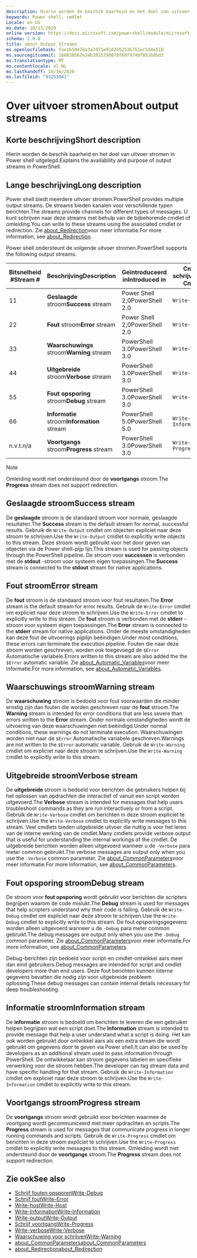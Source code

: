 ```yaml
---
description: Hierin worden de beschik baarheid en het doel van uitvoer stromen in Power shell uitgelegd.
keywords: Power shell, cmdlet
Locale: en-US
ms.date: 10/13/2020
online version: https://docs.microsoft.com/powershell/module/microsoft.powershell.core/about/about_output_streams?view=powershell-7&WT.mc_id=ps-gethelp
schema: 2.0.0
title: about_Output_Streams
ms.openlocfilehash: fae1b5047da3a7d71e91d2b52536751ec5d4e510
ms.sourcegitcommit: 16883bb67e34b3915798070f60f974bf85160bd3
ms.translationtype: MT
ms.contentlocale: nl-NL
ms.lasthandoff: 10/16/2020
ms.locfileid: "93253041"
---
```

# <a name="about-output-streams"></a><span data-ttu-id="001e5-104">Over uitvoer stromen</span><span class="sxs-lookup"><span data-stu-id="001e5-104">About output streams</span></span>

## <a name="short-description"></a><span data-ttu-id="001e5-105">Korte beschrijving</span><span class="sxs-lookup"><span data-stu-id="001e5-105">Short description</span></span>
<span data-ttu-id="001e5-106">Hierin worden de beschik baarheid en het doel van uitvoer stromen in Power shell uitgelegd.</span><span class="sxs-lookup"><span data-stu-id="001e5-106">Explains the availability and purpose of output streams in PowerShell.</span></span>

## <a name="long-description"></a><span data-ttu-id="001e5-107">Lange beschrijving</span><span class="sxs-lookup"><span data-stu-id="001e5-107">Long description</span></span>

<span data-ttu-id="001e5-108">Power shell biedt meerdere uitvoer stromen.</span><span class="sxs-lookup"><span data-stu-id="001e5-108">PowerShell provides multiple output streams.</span></span> <span data-ttu-id="001e5-109">De streams bieden kanalen voor verschillende typen berichten.</span><span class="sxs-lookup"><span data-stu-id="001e5-109">The streams provide channels for different types of messages.</span></span> <span data-ttu-id="001e5-110">U kunt schrijven naar deze streams met behulp van de bijbehorende cmdlet of omleiding.</span><span class="sxs-lookup"><span data-stu-id="001e5-110">You can write to these streams using the associated cmdlet or redirection.</span></span> <span data-ttu-id="001e5-111">Zie [about_Redirection](about_Redirection.md)voor meer informatie.</span><span class="sxs-lookup"><span data-stu-id="001e5-111">For more information, see [about_Redirection](about_Redirection.md).</span></span>

<span data-ttu-id="001e5-112">Power shell ondersteunt de volgende uitvoer stromen.</span><span class="sxs-lookup"><span data-stu-id="001e5-112">PowerShell supports the following output streams.</span></span>

| <span data-ttu-id="001e5-113">Bitsnelheid #</span><span class="sxs-lookup"><span data-stu-id="001e5-113">Stream #</span></span> |      <span data-ttu-id="001e5-114">Beschrijving</span><span class="sxs-lookup"><span data-stu-id="001e5-114">Description</span></span>       | <span data-ttu-id="001e5-115">Geïntroduceerd in</span><span class="sxs-lookup"><span data-stu-id="001e5-115">Introduced in</span></span>  |    <span data-ttu-id="001e5-116">Cmdlet schrijven</span><span class="sxs-lookup"><span data-stu-id="001e5-116">Write Cmdlet</span></span>     |
| -------- | ---------------------- | -------------- | ------------------- |
| <span data-ttu-id="001e5-117">1</span><span class="sxs-lookup"><span data-stu-id="001e5-117">1</span></span>        | <span data-ttu-id="001e5-118">**Geslaagde** stroom</span><span class="sxs-lookup"><span data-stu-id="001e5-118">**Success** stream</span></span>     | <span data-ttu-id="001e5-119">Power Shell 2,0</span><span class="sxs-lookup"><span data-stu-id="001e5-119">PowerShell 2.0</span></span> | `Write-Output`      |
| <span data-ttu-id="001e5-120">2</span><span class="sxs-lookup"><span data-stu-id="001e5-120">2</span></span>        | <span data-ttu-id="001e5-121">**Fout** stroom</span><span class="sxs-lookup"><span data-stu-id="001e5-121">**Error** stream</span></span>       | <span data-ttu-id="001e5-122">Power Shell 2,0</span><span class="sxs-lookup"><span data-stu-id="001e5-122">PowerShell 2.0</span></span> | `Write-Error`       |
| <span data-ttu-id="001e5-123">3</span><span class="sxs-lookup"><span data-stu-id="001e5-123">3</span></span>        | <span data-ttu-id="001e5-124">**Waarschuwings** stroom</span><span class="sxs-lookup"><span data-stu-id="001e5-124">**Warning** stream</span></span>     | <span data-ttu-id="001e5-125">PowerShell 3.0</span><span class="sxs-lookup"><span data-stu-id="001e5-125">PowerShell 3.0</span></span> | `Write-Warning`     |
| <span data-ttu-id="001e5-126">4</span><span class="sxs-lookup"><span data-stu-id="001e5-126">4</span></span>        | <span data-ttu-id="001e5-127">**Uitgebreide** stroom</span><span class="sxs-lookup"><span data-stu-id="001e5-127">**Verbose** stream</span></span>     | <span data-ttu-id="001e5-128">PowerShell 3.0</span><span class="sxs-lookup"><span data-stu-id="001e5-128">PowerShell 3.0</span></span> | `Write-Verbose`     |
| <span data-ttu-id="001e5-129">5</span><span class="sxs-lookup"><span data-stu-id="001e5-129">5</span></span>        | <span data-ttu-id="001e5-130">**Fout opsporing** stroom</span><span class="sxs-lookup"><span data-stu-id="001e5-130">**Debug** stream</span></span>       | <span data-ttu-id="001e5-131">PowerShell 3.0</span><span class="sxs-lookup"><span data-stu-id="001e5-131">PowerShell 3.0</span></span> | `Write-Debug`       |
| <span data-ttu-id="001e5-132">6</span><span class="sxs-lookup"><span data-stu-id="001e5-132">6</span></span>        | <span data-ttu-id="001e5-133">**Informatie** stroom</span><span class="sxs-lookup"><span data-stu-id="001e5-133">**Information** stream</span></span> | <span data-ttu-id="001e5-134">PowerShell 5.0</span><span class="sxs-lookup"><span data-stu-id="001e5-134">PowerShell 5.0</span></span> | `Write-Information` |
| <span data-ttu-id="001e5-135">n.v.t.</span><span class="sxs-lookup"><span data-stu-id="001e5-135">n/a</span></span>      | <span data-ttu-id="001e5-136">**Voortgangs** stroom</span><span class="sxs-lookup"><span data-stu-id="001e5-136">**Progress** stream</span></span>    | <span data-ttu-id="001e5-137">PowerShell 3.0</span><span class="sxs-lookup"><span data-stu-id="001e5-137">PowerShell 3.0</span></span> | `Write-Progress`    |

> [!NOTE]
> <span data-ttu-id="001e5-138">Omleiding wordt niet ondersteund door de **voortgangs** stroom.</span><span class="sxs-lookup"><span data-stu-id="001e5-138">The **Progress** stream does not support redirection.</span></span>

## <a name="success-stream"></a><span data-ttu-id="001e5-139">Geslaagde stroom</span><span class="sxs-lookup"><span data-stu-id="001e5-139">Success stream</span></span>

<span data-ttu-id="001e5-140">De **geslaagde** stroom is de standaard stroom voor normale, geslaagde resultaten.</span><span class="sxs-lookup"><span data-stu-id="001e5-140">The **Success** stream is the default stream for normal, successful results.</span></span>
<span data-ttu-id="001e5-141">Gebruik de `Write-Output` cmdlet om objecten expliciet naar deze stroom te schrijven.</span><span class="sxs-lookup"><span data-stu-id="001e5-141">Use the `Write-Output` cmdlet to explicitly write objects to this stream.</span></span> <span data-ttu-id="001e5-142">Deze stroom wordt gebruikt voor het door geven van objecten via de Power shell-pijp lijn.</span><span class="sxs-lookup"><span data-stu-id="001e5-142">This stream is used for passing objects through the PowerShell pipeline.</span></span> <span data-ttu-id="001e5-143">De stroom voor **successen** is verbonden met de **stdout** -stroom voor systeem eigen toepassingen.</span><span class="sxs-lookup"><span data-stu-id="001e5-143">The **Success** stream is connected to the **stdout** stream for native applications.</span></span>

## <a name="error-stream"></a><span data-ttu-id="001e5-144">Fout stroom</span><span class="sxs-lookup"><span data-stu-id="001e5-144">Error stream</span></span>

<span data-ttu-id="001e5-145">De **fout** stroom is de standaard stroom voor fout resultaten.</span><span class="sxs-lookup"><span data-stu-id="001e5-145">The **Error** stream is the default stream for error results.</span></span> <span data-ttu-id="001e5-146">Gebruik de `Write-Error` cmdlet om expliciet naar deze stroom te schrijven.</span><span class="sxs-lookup"><span data-stu-id="001e5-146">Use the `Write-Error` cmdlet to explicitly write to this stream.</span></span> <span data-ttu-id="001e5-147">De **fout** stroom is verbonden met de **stderr** -stroom voor systeem eigen toepassingen.</span><span class="sxs-lookup"><span data-stu-id="001e5-147">The **Error** stream is connected to the **stderr** stream for native applications.</span></span> <span data-ttu-id="001e5-148">Onder de meeste omstandigheden kan deze fout de uitvoerings pijplijn beëindigen.</span><span class="sxs-lookup"><span data-stu-id="001e5-148">Under most conditions, these errors can terminate the execution pipeline.</span></span> <span data-ttu-id="001e5-149">Fouten die naar deze stroom worden geschreven, worden ook toegevoegd de `$Error` Automatische variabele.</span><span class="sxs-lookup"><span data-stu-id="001e5-149">Errors written to this stream are also added the the `$Error` automatic variable.</span></span> <span data-ttu-id="001e5-150">Zie [about_Automatic_Variables](about_Automatic_Variables.md)voor meer informatie.</span><span class="sxs-lookup"><span data-stu-id="001e5-150">For more information, see [about_Automatic_Variables](about_Automatic_Variables.md).</span></span>

## <a name="warning-stream"></a><span data-ttu-id="001e5-151">Waarschuwings stroom</span><span class="sxs-lookup"><span data-stu-id="001e5-151">Warning stream</span></span>

<span data-ttu-id="001e5-152">De **waarschuwing** stroom is bedoeld voor fout voorwaarden die minder ernstig zijn dan fouten die worden geschreven naar de **fout** stroom.</span><span class="sxs-lookup"><span data-stu-id="001e5-152">The **Warning** stream is intended for error conditions that are less severe than errors written to the **Error** stream.</span></span> <span data-ttu-id="001e5-153">Onder normale omstandigheden wordt de uitvoering van deze waarschuwingen niet beëindigd.</span><span class="sxs-lookup"><span data-stu-id="001e5-153">Under normal conditions, these warnings do not terminate execution.</span></span> <span data-ttu-id="001e5-154">Waarschuwingen worden niet naar de `$Error` Automatische variabele geschreven.</span><span class="sxs-lookup"><span data-stu-id="001e5-154">Warnings are not written to the `$Error` automatic variable.</span></span> <span data-ttu-id="001e5-155">Gebruik de `Write-Warning` cmdlet om expliciet naar deze stroom te schrijven.</span><span class="sxs-lookup"><span data-stu-id="001e5-155">Use the `Write-Warning` cmdlet to explicitly write to this stream.</span></span>

## <a name="verbose-stream"></a><span data-ttu-id="001e5-156">Uitgebreide stroom</span><span class="sxs-lookup"><span data-stu-id="001e5-156">Verbose stream</span></span>

<span data-ttu-id="001e5-157">De **uitgebreide** stroom is bedoeld voor berichten die gebruikers helpen bij het oplossen van opdrachten die interactief of vanuit een script worden uitgevoerd.</span><span class="sxs-lookup"><span data-stu-id="001e5-157">The **Verbose** stream is intended for messages that help users troubleshoot commands as they are run interactively or from a script.</span></span> <span data-ttu-id="001e5-158">Gebruik de `Write-Verbose` cmdlet om berichten in deze stroom expliciet te schrijven.</span><span class="sxs-lookup"><span data-stu-id="001e5-158">Use the `Write-Verbose` cmdlet to explicitly write messages to this stream.</span></span> <span data-ttu-id="001e5-159">Veel cmdlets bieden uitgebreide uitvoer die nuttig is voor het leren van de interne werking van de cmdlet.</span><span class="sxs-lookup"><span data-stu-id="001e5-159">Many cmdlets provide verbose output that is useful for understanding the internal workings of the cmdlet.</span></span> <span data-ttu-id="001e5-160">De uitgebreide berichten worden alleen uitgevoerd wanneer u de `-Verbose` para meter common gebruikt.</span><span class="sxs-lookup"><span data-stu-id="001e5-160">The verbose messages are output only when you use the `-Verbose` common parameter.</span></span> <span data-ttu-id="001e5-161">Zie [about_CommonParameters](about_CommonParameters.md)voor meer informatie.</span><span class="sxs-lookup"><span data-stu-id="001e5-161">For more information, see [about_CommonParameters](about_CommonParameters.md).</span></span>

## <a name="debug-stream"></a><span data-ttu-id="001e5-162">Fout opsporing stroom</span><span class="sxs-lookup"><span data-stu-id="001e5-162">Debug stream</span></span>

<span data-ttu-id="001e5-163">De stroom voor **fout opsporing** wordt gebruikt voor berichten die scripters begrijpen waarom de code mislukt.</span><span class="sxs-lookup"><span data-stu-id="001e5-163">The **Debug** stream is used for messages that help scripters understand why their code is failing.</span></span> <span data-ttu-id="001e5-164">Gebruik de `Write-Debug` cmdlet om expliciet naar deze stroom te schrijven.</span><span class="sxs-lookup"><span data-stu-id="001e5-164">Use the `Write-Debug` cmdlet to explicitly write to this stream.</span></span> <span data-ttu-id="001e5-165">De fout opsporingsgegevens worden alleen uitgevoerd wanneer u de `-Debug` para meter common gebruikt.</span><span class="sxs-lookup"><span data-stu-id="001e5-165">The debug messages are output only when you use the `-Debug` common parameter.</span></span> <span data-ttu-id="001e5-166">Zie [about_CommonParameters](about_CommonParameters.md)voor meer informatie.</span><span class="sxs-lookup"><span data-stu-id="001e5-166">For more information, see [about_CommonParameters](about_CommonParameters.md).</span></span>

<span data-ttu-id="001e5-167">Debug-berichten zijn bedoeld voor script-en cmdlet-ontwikkel aars meer dan eind gebruikers.</span><span class="sxs-lookup"><span data-stu-id="001e5-167">Debug messages are intended for script and cmdlet developers more than end users.</span></span> <span data-ttu-id="001e5-168">Deze fout berichten kunnen interne gegevens bevatten die nodig zijn voor uitgebreide probleem oplossing.</span><span class="sxs-lookup"><span data-stu-id="001e5-168">These debug messages can contain internal details necessary for deep troubleshooting.</span></span>

## <a name="information-stream"></a><span data-ttu-id="001e5-169">Informatie stroom</span><span class="sxs-lookup"><span data-stu-id="001e5-169">Information stream</span></span>

<span data-ttu-id="001e5-170">De **informatie** stroom is bedoeld om berichten te leveren die een gebruiker helpen begrijpen wat een script doet.</span><span class="sxs-lookup"><span data-stu-id="001e5-170">The **Information** stream is intended to provide message that help a user understand what a script is doing.</span></span> <span data-ttu-id="001e5-171">Het kan ook worden gebruikt door ontwikkel aars als een extra stream die wordt gebruikt om gegevens door te geven via Power shell.</span><span class="sxs-lookup"><span data-stu-id="001e5-171">It can also be used by developers as an additional stream used to pass information through PowerShell.</span></span> <span data-ttu-id="001e5-172">De ontwikkelaar kan stroom gegevens labelen en specifieke verwerking voor die stroom hebben.</span><span class="sxs-lookup"><span data-stu-id="001e5-172">The developer can tag stream data and have specific handling for that stream.</span></span> <span data-ttu-id="001e5-173">Gebruik de `Write-Information` cmdlet om expliciet naar deze stroom te schrijven.</span><span class="sxs-lookup"><span data-stu-id="001e5-173">Use the `Write-Information` cmdlet to explicitly write to this stream.</span></span>

## <a name="progress-stream"></a><span data-ttu-id="001e5-174">Voortgangs stroom</span><span class="sxs-lookup"><span data-stu-id="001e5-174">Progress stream</span></span>

<span data-ttu-id="001e5-175">De **voortgangs** stroom wordt gebruikt voor berichten waarmee de voortgang wordt gecommuniceerd met meer opdrachten en scripts.</span><span class="sxs-lookup"><span data-stu-id="001e5-175">The **Progress** stream is used for messages that communicate progress in longer running commands and scripts.</span></span> <span data-ttu-id="001e5-176">Gebruik de `Write-Progress` cmdlet om berichten in deze stroom expliciet te schrijven.</span><span class="sxs-lookup"><span data-stu-id="001e5-176">Use the `Write-Progress` cmdlet to explicitly write messages to this stream.</span></span> <span data-ttu-id="001e5-177">Omleiding wordt niet ondersteund door de **voortgangs** stroom.</span><span class="sxs-lookup"><span data-stu-id="001e5-177">The **Progress** stream does not support redirection.</span></span>

## <a name="see-also"></a><span data-ttu-id="001e5-178">Zie ook</span><span class="sxs-lookup"><span data-stu-id="001e5-178">See also</span></span>

- [<span data-ttu-id="001e5-179">Schrijf fouten opsporen</span><span class="sxs-lookup"><span data-stu-id="001e5-179">Write-Debug</span></span>](xref:Microsoft.PowerShell.Utility.Write-Debug)
- [<span data-ttu-id="001e5-180">Schrijf fout</span><span class="sxs-lookup"><span data-stu-id="001e5-180">Write-Error</span></span>](xref:Microsoft.PowerShell.Utility.Write-Error)
- [<span data-ttu-id="001e5-181">Write-host</span><span class="sxs-lookup"><span data-stu-id="001e5-181">Write-Host</span></span>](xref:Microsoft.PowerShell.Utility.Write-Host)
- [<span data-ttu-id="001e5-182">Write-Information</span><span class="sxs-lookup"><span data-stu-id="001e5-182">Write-Information</span></span>](xref:Microsoft.PowerShell.Utility.Write-Information)
- [<span data-ttu-id="001e5-183">Write-output</span><span class="sxs-lookup"><span data-stu-id="001e5-183">Write-Output</span></span>](xref:Microsoft.PowerShell.Utility.Write-Output)
- [<span data-ttu-id="001e5-184">Schrijf voortgang</span><span class="sxs-lookup"><span data-stu-id="001e5-184">Write-Progress</span></span>](xref:Microsoft.PowerShell.Utility.Write-Progress)
- [<span data-ttu-id="001e5-185">Write-verbose</span><span class="sxs-lookup"><span data-stu-id="001e5-185">Write-Verbose</span></span>](xref:Microsoft.PowerShell.Utility.Write-Verbose)
- [<span data-ttu-id="001e5-186">Waarschuwing voor schrijven</span><span class="sxs-lookup"><span data-stu-id="001e5-186">Write-Warning</span></span>](xref:Microsoft.PowerShell.Utility.Write-Warning)
- [<span data-ttu-id="001e5-187">about_CommonParameters</span><span class="sxs-lookup"><span data-stu-id="001e5-187">about_CommonParameters</span></span>](about_CommonParameters.md)
- [<span data-ttu-id="001e5-188">about_Redirection</span><span class="sxs-lookup"><span data-stu-id="001e5-188">about_Redirection</span></span>](about_Redirection.md)
